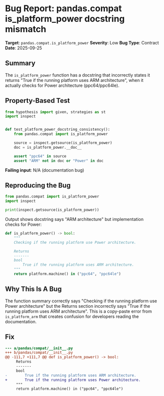 # Bug Report: pandas.compat is_platform_power docstring mismatch

**Target**: `pandas.compat.is_platform_power`
**Severity**: Low
**Bug Type**: Contract
**Date**: 2025-09-25

## Summary

The `is_platform_power` function has a docstring that incorrectly states it returns "True if the running platform uses ARM architecture", when it actually checks for Power architecture (ppc64/ppc64le).

## Property-Based Test

```python
from hypothesis import given, strategies as st
import inspect


def test_platform_power_docstring_consistency():
    from pandas.compat import is_platform_power

    source = inspect.getsource(is_platform_power)
    doc = is_platform_power.__doc__

    assert "ppc64" in source
    assert "ARM" not in doc or "Power" in doc
```

**Failing input**: N/A (documentation bug)

## Reproducing the Bug

```python
from pandas.compat import is_platform_power
import inspect

print(inspect.getsource(is_platform_power))
```

Output shows docstring says "ARM architecture" but implementation checks for Power:
```python
def is_platform_power() -> bool:
    """
    Checking if the running platform use Power architecture.

    Returns
    -------
    bool
        True if the running platform uses ARM architecture.
    """
    return platform.machine() in ("ppc64", "ppc64le")
```

## Why This Is A Bug

The function summary correctly says "Checking if the running platform use Power architecture" but the Returns section incorrectly says "True if the running platform uses ARM architecture". This is a copy-paste error from `is_platform_arm` that creates confusion for developers reading the documentation.

## Fix

```diff
--- a/pandas/compat/__init__.py
+++ b/pandas/compat/__init__.py
@@ -111,7 +111,7 @@ def is_platform_power() -> bool:
     Returns
     -------
     bool
-        True if the running platform uses ARM architecture.
+        True if the running platform uses Power architecture.
     """
     return platform.machine() in ("ppc64", "ppc64le")
```